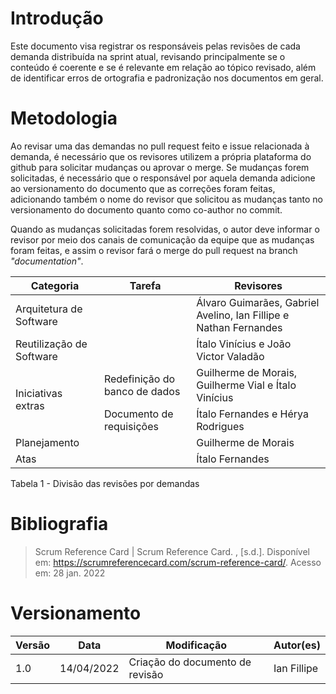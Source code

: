 # Introdução

Este documento visa registrar os responsáveis pelas revisões de cada demanda distribuída na sprint atual, revisando principalmente se o conteúdo é coerente e se é relevante em relação ao tópico revisado, além de identificar erros de ortografia e padronização nos documentos em geral.

# Metodologia

Ao revisar uma das demandas no pull request feito e issue relacionada à demanda, é necessário que os revisores utilizem a própria plataforma do github para solicitar mudanças ou aprovar o merge. Se mudanças forem solicitadas, é necessário que o responsável por aquela demanda adicione ao versionamento do documento que as correções foram feitas, adicionando também o nome do revisor que solicitou as mudanças tanto no versionamento do documento quanto como co-author no commit.

Quando as mudanças solicitadas forem resolvidas, o autor deve informar o revisor por meio dos canais de comunicação da equipe que as mudanças foram feitas, e assim o revisor fará o merge do pull request na branch *"documentation"*.

<table>
<thead>
  <tr>
    <th>Categoria</th>
    <th>Tarefa</th>
    <th>Revisores</th>
  </tr>
</thead>
<tbody>
  <tr>
    <td rowspan="1">Arquitetura de Software</td>
    <td></td>
    <td>Álvaro Guimarães, Gabriel Avelino, Ian Fillipe e Nathan Fernandes</td>
  </tr>
  <tr>
    <td rowspan="1">Reutilização de Software</td>
    <td></td>
    <td>Ítalo Vinícius e João Victor Valadão</td>
  </tr>
  <tr>
    <td rowspan="2">Iniciativas extras</td>
    <td>Redefinição do banco de dados</td>
    <td>Guilherme de Morais, Guilherme Vial e Ítalo Vinícius</td>
  </tr>
  <tr>
    <td>Documento de requisições</td>
    <td>Ítalo Fernandes e Hérya Rodrigues</td>
  </tr>
  <tr>
    <td rowspan="1">Planejamento</td>
    <td></td>
    <td>Guilherme de Morais</td>
  </tr>
  <tr>
    <td rowspan="1">Atas</td>
    <td></td>
    <td>Ítalo Fernandes</td>
  </tr>
</tbody>
</table>

<figcaption> Tabela 1 - Divisão das revisões por demandas </figcaption>

# Bibliografia

> Scrum Reference Card | Scrum Reference Card. , [s.d.]. Disponível em: <https://scrumreferencecard.com/scrum-reference-card/>. Acesso em: 28 jan. 2022

# Versionamento

Versão | Data | Modificação | Autor(es) |
|--|--|--|--|
|1.0|14/04/2022|Criação do documento de revisão|Ian Fillipe|
